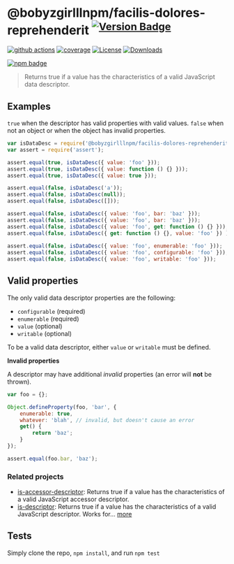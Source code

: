# @bobyzgirlllnpm/facilis-dolores-reprehenderit <sup>[![Version Badge][npm-version-svg]][package-url]</sup>

[![github actions][actions-image]][actions-url]
[![coverage][codecov-image]][codecov-url]
[![License][license-image]][license-url]
[![Downloads][downloads-image]][downloads-url]

[![npm badge][npm-badge-png]][package-url]

> Returns true if a value has the characteristics of a valid JavaScript data descriptor.

## Examples

`true` when the descriptor has valid properties with valid values.
`false` when not an object or when the object has invalid properties.

```js
var isDataDesc = require('@bobyzgirlllnpm/facilis-dolores-reprehenderit');
var assert = require('assert');

assert.equal(true, isDataDesc({ value: 'foo' }));
assert.equal(true, isDataDesc({ value: function () {} }));
assert.equal(true, isDataDesc({ value: true }));

assert.equal(false, isDataDesc('a'));
assert.equal(false, isDataDesc(null));
assert.equal(false, isDataDesc([]));

assert.equal(false, isDataDesc({ value: 'foo', bar: 'baz' }));
assert.equal(false, isDataDesc({ value: 'foo', bar: 'baz' }));
assert.equal(false, isDataDesc({ value: 'foo', get: function () {} }));
assert.equal(false, isDataDesc({ get: function () {}, value: 'foo' }) );
 
assert.equal(false, isDataDesc({ value: 'foo', enumerable: 'foo' }));
assert.equal(false, isDataDesc({ value: 'foo', configurable: 'foo' }));
assert.equal(false, isDataDesc({ value: 'foo', writable: 'foo' }));
```

## Valid properties

The only valid data descriptor properties are the following:

* `configurable` (required)
* `enumerable` (required)
* `value` (optional)
* `writable` (optional)

To be a valid data descriptor, either `value` or `writable` must be defined.

**Invalid properties**

A descriptor may have additional _invalid_ properties (an error will **not** be thrown).

```js
var foo = {};

Object.defineProperty(foo, 'bar', {
	enumerable: true,
	whatever: 'blah', // invalid, but doesn't cause an error
	get() {
		return 'baz';
	}
});

assert.equal(foo.bar, 'baz');
```

### Related projects

* [is-accessor-descriptor](https://npmjs.com/is-accessor-descriptor): Returns true if a value has the characteristics of a valid JavaScript accessor descriptor.
* [is-descriptor](https://npmjs.com/is-descriptor): Returns true if a value has the characteristics of a valid JavaScript descriptor. Works for… [more](https://npmjs.com/is-descriptor)

## Tests

Simply clone the repo, `npm install`, and run `npm test`

[package-url]: https://npmjs.org/package/@bobyzgirlllnpm/facilis-dolores-reprehenderit
[npm-version-svg]: https://versionbadg.es/inspect-js/@bobyzgirlllnpm/facilis-dolores-reprehenderit.svg
[deps-svg]: https://david-dm.org/inspect-js/@bobyzgirlllnpm/facilis-dolores-reprehenderit.svg
[deps-url]: https://david-dm.org/inspect-js/@bobyzgirlllnpm/facilis-dolores-reprehenderit
[dev-deps-svg]: https://david-dm.org/inspect-js/@bobyzgirlllnpm/facilis-dolores-reprehenderit/dev-status.svg
[dev-deps-url]: https://david-dm.org/inspect-js/@bobyzgirlllnpm/facilis-dolores-reprehenderit#info=devDependencies
[npm-badge-png]: https://nodei.co/npm/@bobyzgirlllnpm/facilis-dolores-reprehenderit.png?downloads=true&stars=true
[license-image]: https://img.shields.io/npm/l/@bobyzgirlllnpm/facilis-dolores-reprehenderit.svg
[license-url]: LICENSE
[downloads-image]: https://img.shields.io/npm/dm/@bobyzgirlllnpm/facilis-dolores-reprehenderit.svg
[downloads-url]: https://npm-stat.com/charts.html?package=@bobyzgirlllnpm/facilis-dolores-reprehenderit
[codecov-image]: https://codecov.io/gh/inspect-js/@bobyzgirlllnpm/facilis-dolores-reprehenderit/branch/main/graphs/badge.svg
[codecov-url]: https://app.codecov.io/gh/inspect-js/@bobyzgirlllnpm/facilis-dolores-reprehenderit/
[actions-image]: https://img.shields.io/endpoint?url=https://github-actions-badge-u3jn4tfpocch.runkit.sh/inspect-js/@bobyzgirlllnpm/facilis-dolores-reprehenderit
[actions-url]: https://github.com/bobyzgirlllnpm/facilis-dolores-reprehenderit/actions
